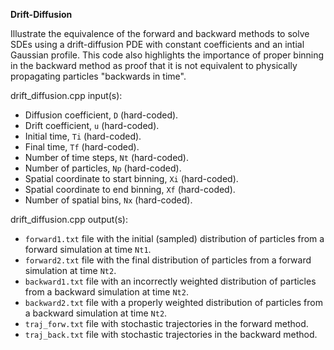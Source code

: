 **Drift-Diffusion**

Illustrate the equivalence of the forward and backward methods to solve SDEs using a drift-diffusion PDE with constant coefficients and an intial Gaussian profile.
This code also highlights the importance of proper binning in the backward method as proof that it is not equivalent to physically propagating particles "backwards in time".

drift_diffusion.cpp input(s):
   - Diffusion coefficient, `D` (hard-coded).
   - Drift coefficient, `u` (hard-coded).
   - Initial time, `Ti` (hard-coded).
   - Final time, `Tf` (hard-coded).
   - Number of time steps, `Nt` (hard-coded).
   - Number of particles, `Np` (hard-coded).
   - Spatial coordinate to start binning, `Xi` (hard-coded).
   - Spatial coordinate to end binning, `Xf` (hard-coded).
   - Number of spatial bins, `Nx` (hard-coded).

drift_diffusion.cpp output(s):
   - `forward1.txt` file with the initial (sampled) distribution of particles from a forward simulation at time `Nt1`.
   - `forward2.txt` file with the final distribution of particles from a forward simulation at time `Nt2`.
   - `backward1.txt` file with an incorrectly weighted distribution of particles from a backward simulation at time `Nt2`.
   - `backward2.txt` file with a properly weighted distribution of particles from a backward simulation at time `Nt2`.
   - `traj_forw.txt` file with stochastic trajectories in the forward method.
   - `traj_back.txt` file with stochastic trajectories in the backward method.